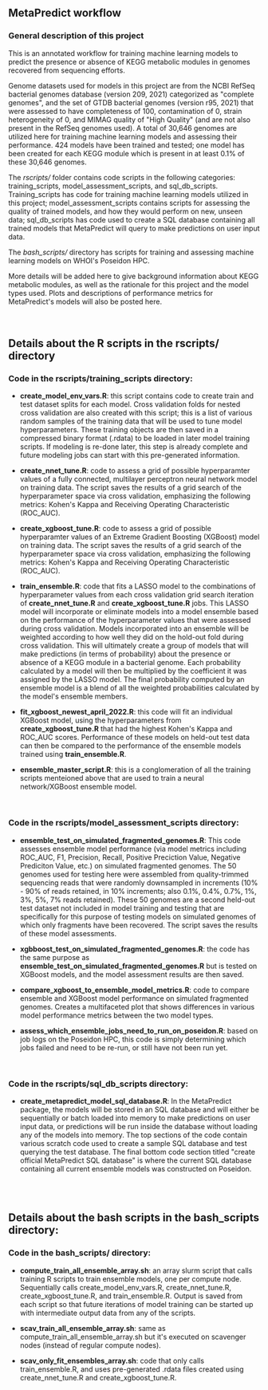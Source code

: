 ## MetaPredict workflow

### General description of this project

This is an annotated workflow for training machine learning models to predict the presence or absence of KEGG metabolic modules in genomes recovered from sequencing efforts.

Genome datasets used for models in this project are from the NCBI RefSeq bacterial genomes database (version 209, 2021) categorized as "complete genomes", and the set of GTDB bacterial genomes (version r95, 2021) that were assessed to have completeness of 100, contamination of 0, strain heterogeneity of 0, and MIMAG quality of "High Quality" (and are not also present in the RefSeq genomes used). A total of 30,646 genomes are utilized here for training machine learning models and assessing their performance. 424 models have been trained and tested; one model has been created for each KEGG module which is present in at least 0.1% of these 30,646 genomes.

The *rscripts/* folder contains code scripts in the following categories: training_scripts, model_assessment_scripts, and sql_db_scripts. Training_scripts has code for training machine learning models utilized in this project; model_assessment_scripts contains scripts for assessing the quality of trained models, and how they would perform on new, unseen data; sql_db_scripts has code used to create a SQL database containing all trained models that MetaPredict will query to make predictions on user input data.

The *bash_scripts/* directory has scripts for training and assessing machine learning models on WHOI's Poseidon HPC.

More details will be added here to give background information about KEGG metabolic modules, as well as the rationale for this project and the model types used. Plots and descriptions of performance metrics for MetaPredict's models will also be posted here.
<br>  
<br>  

## Details about the R scripts in the rscripts/ directory

### Code in the rscripts/training_scripts directory:
  - **create_model_env_vars.R**: this script contains code to create train and test dataset splits for each model. Cross validation folds for nested cross validation are also created with this script; this is a list of various random samples of the training data that will be used to tune model hyperparameters. These training objects are then saved in a compressed binary format (.rdata) to be loaded in later model training scripts. If modeling is re-done later, this step is already complete and future modeling jobs can start with this pre-generated information.
 
  - **create_nnet_tune.R**: code to assess a grid of possible hyperparamter values of a fully connected, multilayer perceptron neural network model on training data. The script saves the results of a grid search of the hyperparameter space via cross validation, emphasizing the following metrics: Kohen's Kappa and Receiving Operating Characteristic (ROC_AUC).
 
  - **create_xgboost_tune.R**: code to assess a grid of possible hyperparamter values of an Extreme Gradient Boosting (XGBoost) model on training data. The script saves the results of a grid search of the hyperparameter space via cross validation, emphasizing the following metrics: Kohen's Kappa and Receiving Operating Characteristic (ROC_AUC).
 
  - **train_ensemble.R**: code that fits a LASSO model to the combinations of hyperparameter values from each cross validation grid search iteration of **create_nnet_tune.R** and **create_xgboost_tune.R** jobs. This LASSO model will incorporate or eliminate models into a model ensemble based on the performance of the hyperparameter values that were assessed during cross validation. Models incorporated into an ensemble will be weighted according to how well they did on the hold-out fold during cross validation. This will ultimately create a group of models that will make predictions (in terms of probability) about the presence or absence of a KEGG module in a bacterial genome. Each probability calculated by a model will then be multiplied by the coefficient it was assigned by the LASSO model. The final probability computed by an ensemble model is a blend of all the weighted probabilities calculated by the model's ensemble members.
 
  - **fit_xgboost_newest_april_2022.R**: this code will fit an individual XGBoost model, using the hyperparameters from **create_xgboost_tune.R** that had the highest Kohen's Kappa and ROC_AUC scores. Performance of these models on held-out test data can then be compared to the performance of the ensemble models trained using **train_ensemble.R**.
 
  - **ensemble_master_script.R**: this is a conglomeration of all the training scripts menteioned above that are used to train a neural network/XGBoost ensemble model.
<br>  

### Code in the rscripts/model_assessment_scripts directory:
- **ensemble_test_on_simulated_fragmented_genomes.R**: This code assesses ensemble model performance (via model metrics including ROC_AUC, F1, Precision, Recall, Positive Preciction Value, Negative Prediciton Value, etc.) on simulated fragmented genomes. The 50 genomes used for testing here were assembled from quality-trimmed sequencing reads that were randomly downsampled in increments (10% - 90% of reads retained, in 10% increments; also 0.1%, 0.4%, 0.7%, 1%, 3%, 5%, 7% reads retained). These 50 genomes are a second held-out test dataset not included in model training and testing that are specifically for this purpose of testing models on simulated genomes of which only fragments have been recovered. The script saves the results of these model assessments.

- **xgbboost_test_on_simulated_fragmented_genomes.R**: the code has the same purpose as **ensemble_test_on_simulated_fragmented_genomes.R** but is tested on XGBoost models, and the model assessment results are then saved.

- **compare_xgboost_to_ensemble_model_metrics.R**: code to compare ensemble and XGBoost model performance on simulated fragmented genomes. Creates a multifaceted plot that shows differences in various model performance  metrics between the two model types.

- **assess_which_ensemble_jobs_need_to_run_on_poseidon.R**: based on job logs on the Poseidon HPC, this code is simply determining which jobs failed and need to be re-run, or still have not been run yet. 
<br>  

### Code in the rscripts/sql_db_scripts directory:
- **create_metapredict_model_sql_database.R**: In the MetaPredict package, the models will be stored in an SQL database and will either be sequentially or batch loaded into memory to make predictions on user input data, or predictions will be run inside the database without loading any of the models into memory. The top sections of the code contain various scratch code used to create a sample SQL database and test querying the test database. The final bottom code section titled "create official MetaPredict SQL database" is where the current SQL database containing all current ensemble models was constructed on Poseidon.
<br>  
<br>  

## Details about the bash scripts in the bash_scripts directory:

### Code in the bash_scripts/ directory:
- **compute_train_all_ensemble_array.sh**: an array slurm script that calls training R scripts to train ensemble models, one per compute node. Sequentially calls create_model_env_vars.R, create_nnet_tune.R, create_xgboost_tune.R, and train_ensemble.R. Output is saved from each script so that future iterations of model training can be started up with intermediate output data from any of the scripts. 

- **scav_train_all_ensemble_array.sh**: same as compute_train_all_ensemble_array.sh but it's executed on scavenger nodes (instead of regular compute nodes).

- **scav_only_fit_ensembles_array.sh**: code that only calls train_ensemble.R, and uses pre-generated .rdata files created using create_nnet_tune.R and create_xgboost_tune.R.
